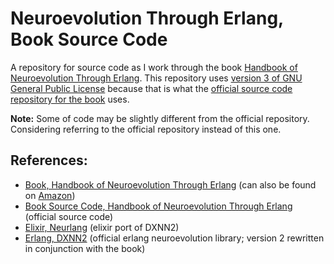 # Neuroevolution Through Erlang, Book Source Code

A repository for source code as I work through the book
[Handbook of Neuroevolution Through Erlang][book-neuroevolution-erlang].
This repository uses [version 3 of GNU General Public License][license-gnu-gpl-v3] because that is
what the [official source code repository for the book][book-neuroevolution-erlang-source] uses.

**Note:**  Some of code may be slightly different from the official repository.
Considering referring to the official repository instead of this one.

## References:

- [Book, Handbook of Neuroevolution Through Erlang][book-neuroevolution-erlang]
    (can also be found on [Amazon][book-neuroevolution-erlang-amazon])
- [Book Source Code, Handbook of Neuroevolution Through Erlang][book-neuroevolution-erlang-source]
    (official source code)
- [Elixir, Neurlang][elixir-neurlang] (elixir port of DXNN2)
- [Erlang, DXNN2][erlang-dxnn2]
    (official erlang neuroevolution library; version 2 rewritten in conjunction with the book)

[book-neuroevolution-erlang]: http://www.springer.com/computer/swe/book/978-1-4614-4462-6
[book-neuroevolution-erlang-amazon]: https://www.amazon.com/dp/1461444624/
[book-neuroevolution-erlang-source]: https://github.com/CorticalComputer/Book_NeuroevolutionThroughErlang
[elixir-neurlang]: https://github.com/tleyden/neurlang
[erlang-dxnn2]: https://github.com/CorticalComputer/DXNN2
[license-gnu-gpl-v3]: https://www.gnu.org/licenses/gpl-3.0.html

